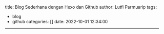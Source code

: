 title: Blog Sederhana dengan Hexo dan Github
author: Lutfi Parmuarip
tags:
  - blog
  - github
categories: []
date: 2022-10-01 12:34:00
---

